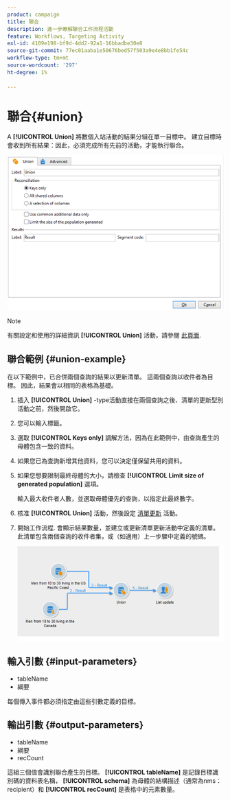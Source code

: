 ```yaml
---
product: campaign
title: 聯合
description: 進一步瞭解聯合工作流程活動
feature: Workflows, Targeting Activity
exl-id: 4109e198-bf9d-4dd2-92a1-16bbadbe30e8
source-git-commit: 77ec01aaba1e50676bed57f503a9e4e8bb1fe54c
workflow-type: tm+mt
source-wordcount: '297'
ht-degree: 1%

---
```


# 聯合{#union}

A **[!UICONTROL Union]** 將數個入站活動的結果分組在單一目標中。 建立目標時會收到所有結果：因此，必須完成所有先前的活動，才能執行聯合。

![](assets/s_user_segmentation_union.png)

>[!NOTE]
>
>有關設定和使用的詳細資訊 **[!UICONTROL Union]** 活動，請參閱 [此頁面](targeting-workflows.md#combining-several-targets--union-).

## 聯合範例 {#union-example}

在以下範例中，已合併兩個查詢的結果以更新清單。 這兩個查詢以收件者為目標。 因此，結果會以相同的表格為基礎。

1. 插入 **[!UICONTROL Union]** -type活動直接在兩個查詢之後、清單的更新型別活動之前，然後開啟它。
1. 您可以輸入標籤。
1. 選取 **[!UICONTROL Keys only]** 調解方法，因為在此範例中，由查詢產生的母體包含一致的資料。
1. 如果您已為查詢新增其他資料，您可以決定僅保留共用的資料。
1. 如果您想要限制最終母體的大小，請檢查 **[!UICONTROL Limit size of generated population]** 選項。

   輸入最大收件者人數，並選取母體優先的查詢，以指定此最終數字。

1. 核准 **[!UICONTROL Union]** 活動，然後設定 [清單更新](list-update.md) 活動。
1. 開始工作流程. 會顯示結果數量，並建立或更新清單更新活動中定義的清單。 此清單包含兩個查詢的收件者集，或（如適用）上一步驟中定義的號碼。

   ![](assets/union_example.png)

## 輸入引數 {#input-parameters}

* tableName
* 綱要

每個傳入事件都必須指定由這些引數定義的目標。

## 輸出引數 {#output-parameters}

* tableName
* 綱要
* recCount

這組三個值會識別聯合產生的目標。 **[!UICONTROL tableName]** 是記錄目標識別碼的資料表名稱， **[!UICONTROL schema]** 為母體的結構描述（通常為nms：recipient）和 **[!UICONTROL recCount]** 是表格中的元素數量。
